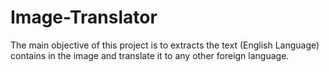 # Image-Translator
The main objective of this project is to extracts the text (English Language) contains in the image and translate it to any other foreign language.
